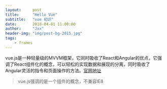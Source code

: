 ```yaml
---
layout:     post
title:      "Hello Vue"
subtitle:   "vue 初识"
date:       2018-04-01 11:00:00
author:     "Jxx"
header-img: "img/post-bg-2015.jpg"
tags:
    - frames
---
```


vue.js是一种轻量级的MVVM框架，它同时吸收了React和Angular的优点，它强调了React组件化的概念，可以轻松的实现数据和展现的分离，同时吸收了Angular灵活的指令和页面操作的方法。[官网地址](https://cn.vuejs.org/)
> vue.js强调的是一个组件的概念，不兼容IE8

